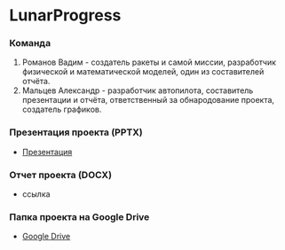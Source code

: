 # LunarProgress

### Команда
1. Романов Вадим - создатель ракеты и самой миссии, разработчик физической и математической моделей, один из составителей отчёта.
2. Мальцев Александр - разработчик автопилота, составитель презентации и отчёта, ответственный за обнародование проекта, создатель графиков.

### Презентация проекта (PPTX)
+ [Презентация](https://docs.google.com/presentation/d/1nRzvKo7noqS5evejEQEOvpS2gi6ix0pl/edit?usp=drive_link&ouid=115887621877627771001&rtpof=true&sd=true)
### Отчет проекта (DOCX)
+ ссылка 
### Папка проекта на Google Drive
+ [Google Drive](https://drive.google.com/drive/folders/1FRpyeyQMKuxFyXj6yKtuDrWT7YBAvzQ0?usp=drive_link)
